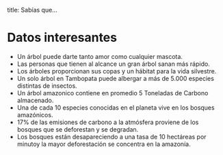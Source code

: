 title: Sabías que...

# Datos interesantes

- Un árbol puede darte tanto amor como cualquier mascota.
- Las personas que tienen al alcance un gran árbol sanan más rápido.
- Los árboles proporcionan sus copas y un hábitat para la vida silvestre.
- Un solo árbol en Tambopata puede albergar a más de 5.000 especies distintas de insectos.
- Un árbol amazonico contiene en promedio 5 Toneladas de Carbono almacenado.
- Una de cada 10 especies conocidas en el planeta vive en los bosques amazónicos.
- 17% de las emisiones de carbono a la atmósfera proviene de los bosques que se deforestan y se degradan.
- Los bosques están desapareciendo a una tasa de 10 hectáreas por minutoy la mayor deforestación se concentra en la amazonía.
